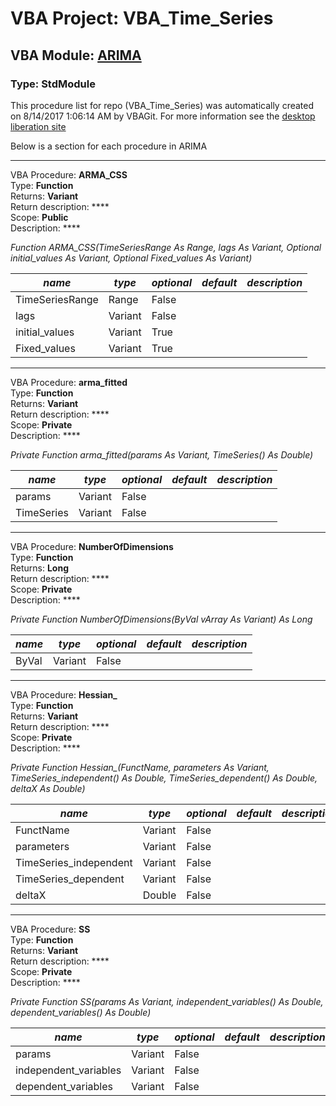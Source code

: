 # VBA Project: **VBA_Time_Series**
## VBA Module: **[ARIMA](/scripts/ARIMA.vba "source is here")**
### Type: StdModule  

This procedure list for repo (VBA_Time_Series) was automatically created on 8/14/2017 1:06:14 AM by VBAGit.
For more information see the [desktop liberation site](http://ramblings.mcpher.com/Home/excelquirks/drivesdk/gettinggithubready "desktop liberation")

Below is a section for each procedure in ARIMA

---
VBA Procedure: **ARMA_CSS**  
Type: **Function**  
Returns: **Variant**  
Return description: ****  
Scope: **Public**  
Description: ****  

*Function ARMA_CSS(TimeSeriesRange As Range, lags As Variant, Optional initial_values As Variant, Optional Fixed_values As Variant)*  

*name*|*type*|*optional*|*default*|*description*
---|---|---|---|---
TimeSeriesRange|Range|False||
lags|Variant|False||
initial_values|Variant|True||
Fixed_values|Variant|True||


---
VBA Procedure: **arma_fitted**  
Type: **Function**  
Returns: **Variant**  
Return description: ****  
Scope: **Private**  
Description: ****  

*Private Function arma_fitted(params As Variant, TimeSeries() As Double)*  

*name*|*type*|*optional*|*default*|*description*
---|---|---|---|---
params|Variant|False||
TimeSeries|Variant|False||


---
VBA Procedure: **NumberOfDimensions**  
Type: **Function**  
Returns: **Long**  
Return description: ****  
Scope: **Private**  
Description: ****  

*Private Function NumberOfDimensions(ByVal vArray As Variant) As Long*  

*name*|*type*|*optional*|*default*|*description*
---|---|---|---|---
ByVal|Variant|False||


---
VBA Procedure: **Hessian_**  
Type: **Function**  
Returns: **Variant**  
Return description: ****  
Scope: **Private**  
Description: ****  

*Private Function Hessian_(FunctName, parameters As Variant, TimeSeries_independent() As Double, TimeSeries_dependent() As Double, deltaX As Double)*  

*name*|*type*|*optional*|*default*|*description*
---|---|---|---|---
FunctName|Variant|False||
parameters|Variant|False||
TimeSeries_independent|Variant|False||
TimeSeries_dependent|Variant|False||
deltaX|Double|False||


---
VBA Procedure: **SS**  
Type: **Function**  
Returns: **Variant**  
Return description: ****  
Scope: **Private**  
Description: ****  

*Private Function SS(params As Variant, independent_variables() As Double, dependent_variables() As Double)*  

*name*|*type*|*optional*|*default*|*description*
---|---|---|---|---
params|Variant|False||
independent_variables|Variant|False||
dependent_variables|Variant|False||
